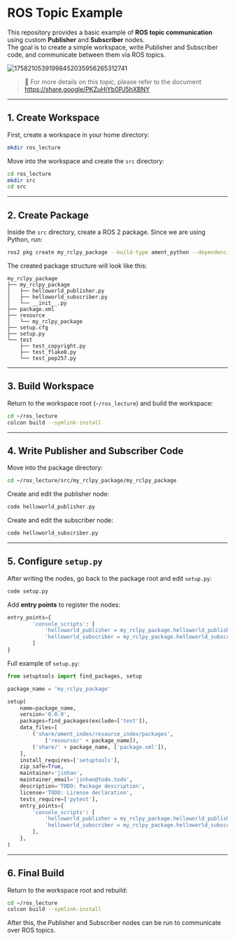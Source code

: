 # ROS Topic Example

This repository provides a basic example of **ROS topic communication** using custom **Publisher** and **Subscriber** nodes.  
The goal is to create a simple workspace, write Publisher and Subscriber code, and communicate between them via ROS topics.

![17582105391998452035956265312741](https://github.com/user-attachments/assets/026423ea-f1ff-4730-8508-49f36172d15d)


> 📃 For more details on this topic, please refer to the document
https://share.google/PKZuHiYb0PJ5hXBNY

---

## 1. Create Workspace

First, create a workspace in your home directory:

```bash
mkdir ros_lecture
```

Move into the workspace and create the `src` directory:

```bash
cd ros_lecture
mkdir src
cd src
```

---

## 2. Create Package

Inside the `src` directory, create a ROS 2 package. Since we are using Python, run:

```bash
ros2 pkg create my_rclpy_package --build-type ament_python --dependencies rclpy std_msgs
```

The created package structure will look like this:

```
my_rclpy_package
├── my_rclpy_package
│   ├── helloworld_publisher.py
│   ├── helloworld_subscriber.py
│   └── __init__.py
├── package.xml
├── resource
│   └── my_rclpy_package
├── setup.cfg
├── setup.py
└── test
    ├── test_copyright.py
    ├── test_flake8.py
    └── test_pep257.py
```

---

## 3. Build Workspace

Return to the workspace root (`~/ros_lecture`) and build the workspace:

```bash
cd ~/ros_lecture
colcon build --symlink-install
```

---

## 4. Write Publisher and Subscriber Code

Move into the package directory:

```bash
cd ~/ros_lecture/src/my_rclpy_package/my_rclpy_package
```

Create and edit the publisher node:

```bash
code helloworld_publisher.py
```

Create and edit the subscriber node:

```bash
code helloworld_subscriber.py
```

---

## 5. Configure `setup.py`

After writing the nodes, go back to the package root and edit `setup.py`:

```bash
code setup.py
```

Add **entry points** to register the nodes:

```python
entry_points={
        'console_scripts': [
            'helloworld_publisher = my_rclpy_package.helloworld_publisher:main',
            'helloworld_subscriber = my_rclpy_package.helloworld_subscriber:main'
        ]
}
```

Full example of `setup.py`:

```python
from setuptools import find_packages, setup

package_name = 'my_rclpy_package'

setup(
    name=package_name,
    version='0.0.0',
    packages=find_packages(exclude=['test']),
    data_files=[
        ('share/ament_index/resource_index/packages',
            ['resource/' + package_name]),
        ('share/' + package_name, ['package.xml']),
    ],
    install_requires=['setuptools'],
    zip_safe=True,
    maintainer='jinhan',
    maintainer_email='jinhan@todo.todo',
    description='TODO: Package description',
    license='TODO: License declaration',
    tests_require=['pytest'],
    entry_points={
        'console_scripts': [
            'helloworld_publisher = my_rclpy_package.helloworld_publisher:main',
            'helloworld_subscriber = my_rclpy_package.helloworld_subscriber:main'
        ],
    },
)
```

---

## 6. Final Build

Return to the workspace root and rebuild:

```bash
cd ~/ros_lecture
colcon build --symlink-install
```

After this, the Publisher and Subscriber nodes can be run to communicate over ROS topics.
